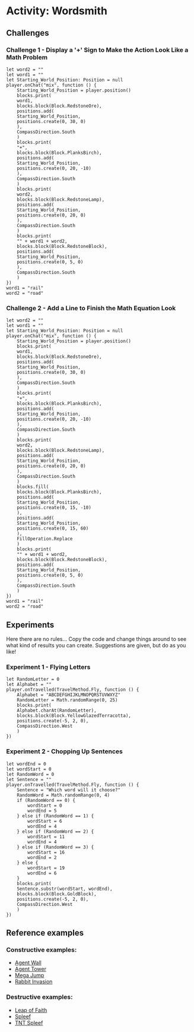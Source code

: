 # Activity: Wordsmith

## Challenges

### Challenge 1 - Display a '+' Sign to Make the Action Look Like a Math Problem

```blocks
let word2 = ""
let word1 = ""
let Starting_World_Position: Position = null
player.onChat("mix", function () {
    Starting_World_Position = player.position()
    blocks.print(
    word1,
    blocks.block(Block.RedstoneOre),
    positions.add(
    Starting_World_Position,
    positions.create(0, 30, 0)
    ),
    CompassDirection.South
    )
    blocks.print(
    "+",
    blocks.block(Block.PlanksBirch),
    positions.add(
    Starting_World_Position,
    positions.create(0, 20, -10)
    ),
    CompassDirection.South
    )
    blocks.print(
    word2,
    blocks.block(Block.RedstoneLamp),
    positions.add(
    Starting_World_Position,
    positions.create(0, 20, 0)
    ),
    CompassDirection.South
    )
    blocks.print(
    "" + word1 + word2,
    blocks.block(Block.RedstoneBlock),
    positions.add(
    Starting_World_Position,
    positions.create(0, 5, 0)
    ),
    CompassDirection.South
    )
})
word1 = "rail"
word2 = "road"
```

### Challenge 2 - Add a Line to Finish the Math Equation Look

```blocks
let word2 = ""
let word1 = ""
let Starting_World_Position: Position = null
player.onChat("mix", function () {
    Starting_World_Position = player.position()
    blocks.print(
    word1,
    blocks.block(Block.RedstoneOre),
    positions.add(
    Starting_World_Position,
    positions.create(0, 30, 0)
    ),
    CompassDirection.South
    )
    blocks.print(
    "+",
    blocks.block(Block.PlanksBirch),
    positions.add(
    Starting_World_Position,
    positions.create(0, 20, -10)
    ),
    CompassDirection.South
    )
    blocks.print(
    word2,
    blocks.block(Block.RedstoneLamp),
    positions.add(
    Starting_World_Position,
    positions.create(0, 20, 0)
    ),
    CompassDirection.South
    )
    blocks.fill(
    blocks.block(Block.PlanksBirch),
    positions.add(
    Starting_World_Position,
    positions.create(0, 15, -10)
    ),
    positions.add(
    Starting_World_Position,
    positions.create(0, 15, 60)
    ),
    FillOperation.Replace
    )
    blocks.print(
    "" + word1 + word2,
    blocks.block(Block.RedstoneBlock),
    positions.add(
    Starting_World_Position,
    positions.create(0, 5, 0)
    ),
    CompassDirection.South
    )
})
word1 = "rail"
word2 = "road"
```

## Experiments

Here there are no rules... Copy the code and change things around to see what kind of results you can create. Suggestions are given, but do as you like!

### Experiment 1 - Flying Letters

```blocks
let RandomLetter = 0
let Alphabet = ""
player.onTravelled(TravelMethod.Fly, function () {
    Alphabet = "ABCDEFGHIJKLMNOPQRSTUVWXYZ"
    RandomLetter = Math.randomRange(0, 25)
    blocks.print(
    Alphabet.charAt(RandomLetter),
    blocks.block(Block.YellowGlazedTerracotta),
    positions.create(-5, 2, 0),
    CompassDirection.West
    )
})
```

### Experiment 2 - Chopping Up Sentences

```blocks
let wordEnd = 0
let wordStart = 0
let RandomWord = 0
let Sentence = ""
player.onTravelled(TravelMethod.Fly, function () {
    Sentence = "Which word will it choose?"
    RandomWord = Math.randomRange(0, 4)
    if (RandomWord == 0) {
        wordStart = 0
        wordEnd = 5
    } else if (RandomWord == 1) {
        wordStart = 6
        wordEnd = 4
    } else if (RandomWord == 2) {
        wordStart = 11
        wordEnd = 4
    } else if (RandomWord == 3) {
        wordStart = 16
        wordEnd = 2
    } else {
        wordStart = 19
        wordEnd = 6
    }
    blocks.print(
    Sentence.substr(wordStart, wordEnd),
    blocks.block(Block.GoldBlock),
    positions.create(-5, 2, 0),
    CompassDirection.West
    )
})
```

## Reference examples

### Constructive examples:

* [Agent Wall](examples/agent-wall)
* [Agent Tower](examples/agent-tower)
* [Mega Jump](/examples/mega-jump)
* [Rabbit Invasion](/examples/rabbit-invasion)

### Destructive examples:

* [Leap of Faith](/tutorials/leap-of-faith)
* [Spleef](examples/spleef) 
* [TNT Spleef](examples/tnt-spleef)